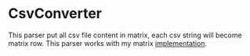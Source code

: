 # CsvConverter
This parser put all csv file content in matrix, each csv string will become matrix row. This parser works with my matrix <a href="https://github.com/snake8/Matrix">implementation</a>. 
